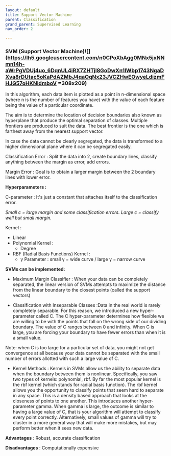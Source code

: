 ```yaml
---
layout: default
title: Support Vector Machine
parent: Classification
grand_parent: Supervised Learning
nav_order: 2

---
```

### SVM (Support Vector Machine)![](https://lh5.googleusercontent.com/n0CPoXbAgg0MNx5jxNNmn14h-aWrPgVDUj4uo_6DqnUL4iRX7ZHTjl8GoDwXn1IWbp1743NgaDXva8rDUtac5oKaPdAZMbJ4qaOqNx23JVCZHwEOwyeLdizmFHJG57oHKNidmboV =308x209)

In this algorithm, each data item is plotted as a point in n-dimensional space (where n is the number of features you have) with the value of each feature being the value of a particular coordinate.

The aim is to determine the location of decision boundaries also known as hyperplane that produce the optimal separation of classes. Multiple frontiers are produced to suit the data. The best frontier is the one which is farthest away from the nearest support vector.

In case the data cannot be clearly segregated, the data is transformed to a higher dimensional plane where it can be segregated easily.

Classification Error : Split the data into 2, create boundary lines, classify anything between the margin as error, add errors.

Margin Error : Goal is to obtain a larger margin between the 2 boundary lines with lower error.

**Hyperparameters :**

C-parameter : It's just a constant that attaches itself to the classification error.

_Small c = large margin and some classification errors. Large c = classify well but small margin._

Kernel :

* Linear
* Polynomial Kernel :
  * Degree
* RBF (Radial Basis Functions) Kernel :
  * γ Parameter : small γ = wide curve / large γ = narrow curve

**SVMs can be implemented:**

* Maximum Margin Classifier : When your data can be completely separated, the linear version of SVMs attempts to maximize the distance from the linear boundary to the closest points (called the support vectors)

* Classification with Inseparable Classes :Data in the real world is rarely completely separable. For this reason, we introduced a new hyper-parameter called C. The C hyper-parameter determines how flexible we are willing to be with the points that fall on the wrong side of our dividing boundary. The value of C ranges between 0 and infinity. When C is large, you are forcing your boundary to have fewer errors than when it is a small value.

Note: when C is too large for a particular set of data, you might not get convergence at all because your data cannot be separated with the small number of errors allotted with such a large value of C.

* Kernel Methods : Kernels in SVMs allow us the ability to separate data when the boundary between them is nonlinear. Specifically, you saw two types of kernels: polynomial, rbf. By far the most popular kernel is the rbf kernel (which stands for radial basis function). The rbf kernel allows you the opportunity to classify points that seem hard to separate in any space. This is a density based approach that looks at the closeness of points to one another. This introduces another hyper-parameter gamma. When gamma is large, the outcome is similar to having a large value of C, that is your algorithm will attempt to classify every point correctly. Alternatively, small values of gamma will try to cluster in a more general way that will make more mistakes, but may perform better when it sees new data.

**Advantages** : Robust, accurate classification

**Disadvantages** : Computationally expensive
